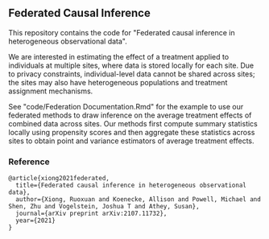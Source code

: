 ## Federated Causal Inference

This repository contains the code for "Federated causal inference in heterogeneous observational data".

We are interested in estimating the effect of a treatment applied to individuals at multiple sites, where data is stored locally for each site. Due to privacy constraints, individual-level data cannot be shared across sites; the sites may also have heterogeneous populations and treatment assignment mechanisms. 


See "code/Federation Documentation.Rmd" for the example to use our federated methods to draw inference on the average treatment effects of combined data across sites. Our methods first compute summary statistics locally using propensity scores and then aggregate these statistics across sites to obtain point and variance estimators of average treatment effects.


### Reference

```
@article{xiong2021federated,
  title={Federated causal inference in heterogeneous observational data},
  author={Xiong, Ruoxuan and Koenecke, Allison and Powell, Michael and Shen, Zhu and Vogelstein, Joshua T and Athey, Susan},
  journal={arXiv preprint arXiv:2107.11732},
  year={2021}
}
```
